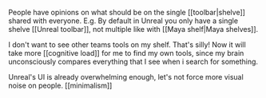 People have opinions on what should be on the single [[toolbar|shelve]] shared with everyone.
E.g. By default in Unreal you only have a single shelve [[Unreal toolbar]], not multiple like with [[Maya shelf|Maya shelves]].

I don't want to see other teams tools on my shelf. That's silly!
Now it will take more [[cognitive load]] for me to find my own tools, since my brain unconsciously compares everything that I see when i search for something.  


Unreal's UI is already overwhelming enough, let's not force more visual noise on people.
[[minimalism]]